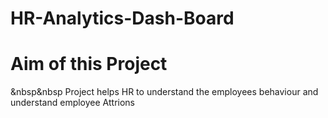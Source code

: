 # HR-Analytics-Dash-Board

# Aim of this Project
&nbsp&nbsp Project helps HR to understand the employees behaviour and understand employee Attrions

